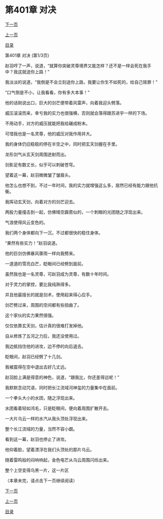 <h1>第401章   对决</h1>
            <div><p><a href="./1201_%E7%AC%AC401%E7%AB%A0_%E5%AF%B9%E5%86%B3.md">下一页</a></p><p><a href="./1199_%E7%AC%AC400%E7%AB%A0_%E5%BE%97%E6%84%8F%E5%BF%98%E5%BD%A2.md">上一页</a></p><p><a href="../">目录</a></p></div>
            <div><p>第401章   对决 (第1/3页)</p><p>赵羽哼了一声，说道，“就算你突破灵尊境界又能怎样？还不是一样会死在我手中？我这就送你上路！”</p><p>我淡淡的说道，“我倒是不会立刻送你上路，我要让你生不如死的，给自己赎罪！”</p><p>“口气倒是不小，让我看看，你有多大本事！”</p><p>他的话刚说出口，巨大的剑芒便带着风雷声，向着我迎头劈落。</p><p>威压滚滚而来，幸亏我的实力也很强横，否则就会落得跟苏进宇一样的下场。</p><p>不用动手，对方的威压就能把我给碾成粉末。</p><p>可惜我也是一名灵尊，他的威压对我作用并大。</p><p>我的身体仍旧稳稳的停在半空之中，同时把玄天剑握在手里。</p><p>龙形剑气从玄天剑周围迸射而出。</p><p>剑影足有数丈长，似乎可以刺破苍穹。</p><p>望着这一幕，赵羽微微皱了皱眉头。</p><p>他怎么也想不到，不过一年时间，我的实力就增强这么多，居然已经有能力跟他抗衡。</p><p>我挥动玄天剑，向着对方的剑芒迎去。</p><p>两股力量撞击到一起，仿佛晴空霹雳似的，一个刺眼的光团随之浮现出来。</p><p>气浪使得风云变色的。</p><p>我们两个身体都向下一沉，不过都很快的稳住身体。</p><p>“果然有些实力！”赵羽说道。</p><p>他的巨剑仿佛暴风骤雨一样向我劈来。</p><p>一道道的雪亮白芒，眨眼间已经劈到面前。</p><p>虽然我也是一名灵尊，可赵羽成为灵尊，有数十年时间。</p><p>对于灵力的掌控，要比我纯熟得多。</p><p>并且他最擅长的就是剑术，使用起来得心应手。</p><p>剑芒劈过来，周围的空间都有些扭曲了。</p><p>这个家伙的实力果然很强。</p><p>仅仅依靠玄天剑，估计真的很难打发掉他。</p><p>自从修炼了五河之力后，我还没使用过。</p><p>我边抵挡住他的进攻，边不停的向后退去。</p><p>眨眼间，赵羽已经劈了十几剑。</p><p>我被震得在空中退出去好几丈远。</p><p>赵羽脸上满是得意的神色，说道，“跟我比，你还差得远呢！”</p><p>我默默念动咒语，同时把长江流域河神玺的力量集中在面前。</p><p>一个拳头大小的水团，随之浮现出来。</p><p>水团看着轻如鸿毛，只是眨眼间，便向着周围扩散开去。</p><p>一大片乌云一样的水汽从我头顶处浮现出来。</p><p>整个长江流域的力量，当然不容小觑。</p><p>看到这一幕，赵羽也停止了进攻。</p><p>他仰着脸，望着漂浮在我们头顶处的那片乌云。</p><p>随着雷鸣般的闷响响起，金色电芒从乌云周围闪烁出来。</p><p>整个上空变得乌黑一片，这一片区</p><p>（本章未完，请点击下一页继续阅读）</p></div>
            <div><p><a href="./1201_%E7%AC%AC401%E7%AB%A0_%E5%AF%B9%E5%86%B3.md">下一页</a></p><p><a href="./1199_%E7%AC%AC400%E7%AB%A0_%E5%BE%97%E6%84%8F%E5%BF%98%E5%BD%A2.md">上一页</a></p><p><a href="../">目录</a></p></div>